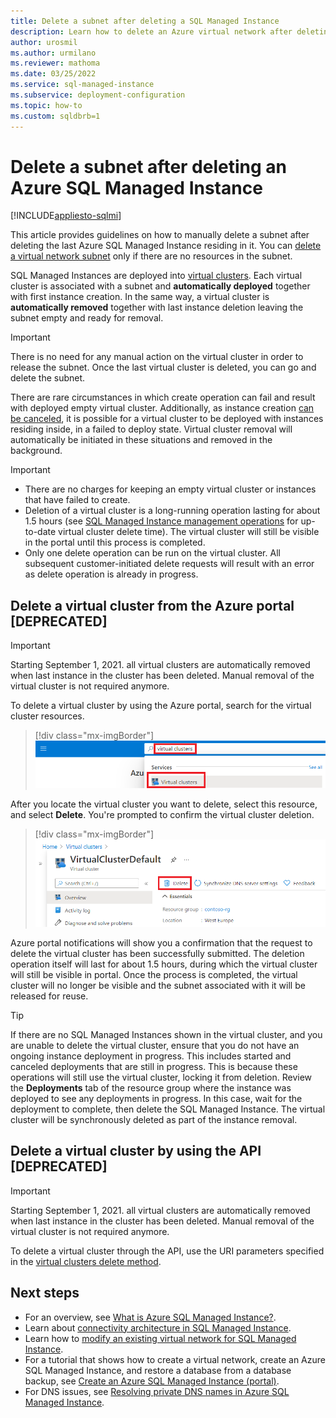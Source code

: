 ```yaml
---
title: Delete a subnet after deleting a SQL Managed Instance
description: Learn how to delete an Azure virtual network after deleting an Azure SQL Managed Instance.
author: urosmil
ms.author: urmilano
ms.reviewer: mathoma
ms.date: 03/25/2022
ms.service: sql-managed-instance
ms.subservice: deployment-configuration
ms.topic: how-to
ms.custom: sqldbrb=1
---
```


# Delete a subnet after deleting an Azure SQL Managed Instance
[!INCLUDE[appliesto-sqlmi](../includes/appliesto-sqlmi.md)]

This article provides guidelines on how to manually delete a subnet after deleting the last Azure SQL Managed Instance residing in it. You can [delete a virtual network subnet](/azure/virtual-network/virtual-network-manage-subnet#delete-a-subnet) only if there are no resources in the subnet.

SQL Managed Instances are deployed into [virtual clusters](connectivity-architecture-overview.md#virtual-cluster-connectivity-architecture). Each virtual cluster is associated with a subnet and **automatically deployed** together with first instance creation. In the same way, a virtual cluster is **automatically removed** together with last instance deletion leaving the subnet empty and ready for removal. 

>[!IMPORTANT]
>There is no need for any manual action on the virtual cluster in order to release the subnet. Once the last virtual cluster is deleted, you can go and delete the subnet.

There are rare circumstances in which create operation can fail and result with deployed empty virtual cluster. Additionally, as instance creation [can be canceled](management-operations-cancel.md), it is possible for a virtual cluster to be deployed with instances residing inside, in a failed to deploy state. Virtual cluster removal will automatically be initiated in these situations and removed in the background.

> [!IMPORTANT]
> - There are no charges for keeping an empty virtual cluster or instances that have failed to create.
> - Deletion of a virtual cluster is a long-running operation lasting for about 1.5 hours (see [SQL Managed Instance management operations](management-operations-overview.md) for up-to-date virtual cluster delete time). The virtual cluster will still be visible in the portal until this process is completed.
> - Only one delete operation can be run on the virtual cluster. All subsequent customer-initiated delete requests will result with an error as delete operation is already in progress.

## Delete a virtual cluster from the Azure portal [DEPRECATED]

> [!IMPORTANT]
> Starting September 1, 2021. all virtual clusters are automatically removed when last instance in the cluster has been deleted. Manual removal of the virtual cluster is not required anymore.

To delete a virtual cluster by using the Azure portal, search for the virtual cluster resources.

> [!div class="mx-imgBorder"]
> ![Screenshot of the Azure portal, with search box highlighted](./media/virtual-cluster-delete/virtual-clusters-search.png)

After you locate the virtual cluster you want to delete, select this resource, and select **Delete**. You're prompted to confirm the virtual cluster deletion.

> [!div class="mx-imgBorder"]
> ![Screenshot of the Azure portal Virtual clusters dashboard, with the Delete option highlighted](./media/virtual-cluster-delete/virtual-clusters-delete.png)

Azure portal notifications will show you a confirmation that the request to delete the virtual cluster has been successfully submitted. The deletion operation itself will last for about 1.5 hours, during which the virtual cluster will still be visible in portal. Once the process is completed, the virtual cluster will no longer be visible and the subnet associated with it will be released for reuse.

> [!TIP]
> If there are no SQL Managed Instances shown in the virtual cluster, and you are unable to delete the virtual cluster, ensure that you do not have an ongoing instance deployment in progress. This includes started and canceled deployments that are still in progress. This is because these operations will still use the virtual cluster, locking it from deletion. Review the **Deployments** tab of the resource group where the instance was deployed to see any deployments in progress. In this case, wait for the deployment to complete, then delete the SQL Managed Instance. The virtual cluster will be synchronously deleted as part of the instance removal.

## Delete a virtual cluster by using the API [DEPRECATED]

> [!IMPORTANT]
> Starting September 1, 2021. all virtual clusters are automatically removed when last instance in the cluster has been deleted. Manual removal of the virtual cluster is not required anymore.

To delete a virtual cluster through the API, use the URI parameters specified in the [virtual clusters delete method](/rest/api/sql/virtualclusters/delete).

## Next steps

- For an overview, see [What is Azure SQL Managed Instance?](sql-managed-instance-paas-overview.md).
- Learn about [connectivity architecture in SQL Managed Instance](connectivity-architecture-overview.md).
- Learn how to [modify an existing virtual network for SQL Managed Instance](vnet-existing-add-subnet.md).
- For a tutorial that shows how to create a virtual network, create an Azure SQL Managed Instance, and restore a database from a database backup, see [Create an Azure SQL Managed Instance (portal)](instance-create-quickstart.md).
- For DNS issues, see [Resolving private DNS names in Azure SQL Managed Instance](resolve-private-domain-names.md).
